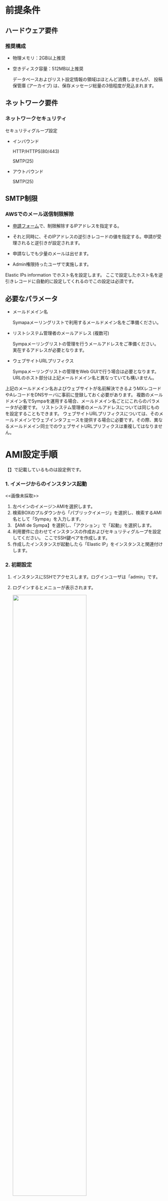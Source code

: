 前提条件
========

## ハードウェア要件

### 推奨構成

  - 物理メモリ：2GB以上推奨
  - 空きディスク容量：512MB以上推奨

    データベースおよびリスト設定情報の領域はほとんど消費しませんが、
    投稿保管庫 (アーカイブ) は、保存メッセージ総量の3倍程度が見込まれます。

## ネットワーク要件

### ネットワークセキュリティ

セキュリティグループ設定

  - インバウンド

    HTTP/HTTPS(80/443)

    SMTP(25)

  - アウトバウンド

    SMTP(25)


## SMTP制限

### AWSでのメール送信制限解除

  - [申請フォーム](https://aws.amazon.com/jp/premiumsupport/knowledge-center/ec2-port-25-throttle/)で、制限解除するIPアドレスを指定する。

  - それと同時に、そのIPアドレスの逆引きレコードの値を指定する。申請が受理されると逆引きが設定されます。

  - 申請なしでも少量のメールは出せます。

  - Admin権限持ったユーザで実施します。

Elastic IPs information でホスト名を設定します。
ここで設定したホスト名を逆引きレコードに自動的に設定してくれるのでこの設定は必須です。

## 必要なパラメータ

  * メールドメイン名

    Symapaメーリングリストで利用するメールドメイン名をご準備ください。

  * リストシステム管理者のメールアドレス (複数可)

    Sympaメーリングリストの管理を行うメールアドレスをご準備ください。
    実在するアドレスが必要となります。

  * ウェブサイトURLプリフィクス

    Sympaメーリングリストの管理をWeb GUIで行う場合は必要となります。
    URLのホスト部分は上記メールドメイン名と異なっていても構いません。
    
    
上記のメールドメイン名およびウェブサイトが名前解決できるようMXレコードやAレコードをDNSサーバに事前に登録しておく必要があります。
複数のメールドメイン名でSympaを運用する場合、メールドメイン名ごとにこれらのパラメータが必要です。
リストシステム管理者のメールアドレスについては同じものを設定することもできます。
ウェブサイトURLプリフィクスについては、そのメールドメインでウェブインタフェースを提供する場合に必要です。その際、異なるメールドメイン同士でのウェブサイトURLプリフィクスは重複してはなりません。

AMI設定手順
===========
【】で記載しているものは設定例です。

### 1. イメージからのインスタンス起動

<<画像未採取>>

  1. 左ペインのイメージ＞AMIを選択します。
  2. 検索BOXのプルダウンから「パブリックイメージ」を選択し、検索するAMI名として「Sympa」を入力します。
  3. 【AMI de Sympa】を選択し、「アクション」で「起動」を選択します。
  4.  利用要件に合わせてインスタンスの作成およびセキュリティグループを設定してください。
      ここでSSH鍵ペアを作成します。
  5.  作成したインスタンスが起動したら「Elastic IP」をインスタンスと関連付けします。


### 2. 初期設定

  1. インスタンスにSSHでアクセスします。ログインユーザは「admin」です。

  2. ログインするとメニューが表示されます。

     <img src="images/sympa_001.JPG" width="70%">

     「(Re)configure Sympa」を選択します。「1」を入力し、Enterキーを押します。

以後、Postfixの基本設定を行います。

  3. Postfix Configuration
 
     <img src="images/sympa_002.JPG" width="70%">

     「OK」を選択、Enterキーを押します。

     <img src="images/sympa_003.JPG" width="70%">

     通常は「Internet Site」、「Internet with smarthost」のいずれかを選択します。

     ----

  4. System mail name

     <img src="images/sympa_004.JPG" width="70%">

     Postfixが使用するメールドメイン名の初期値を設定します。
     これは「必要なパラメータ」で決めたメールドメイン名と同じでも、
     異なっていてもかまいません。
     
     設定例【amidesympa.example.org】

     入力後「OK」を選択、Enterキーを押します。
     
     ----

  5. Root and postmaster mail recipient

     <img src="images/sympa_005.JPG" width="70%">

     実在するメールアドレスを設定します。
     設定例【test@example.jp】

     入力後「OK」を選択、Enterキーを押します。
     

     ----

  6. Other destinations to accept mail for

     <img src="images/sympa_006.JPG" width="70%">

     特に設定すべきものがなければ、変更しなくてもかまいません。
     「blank for none」と表示されますが、空白とした場合は、
     デフォルト設定となります。

     入力後「OK」を選択、Enterキーを押します。

     ----

  7. Force synchronous updates on mail queue?

     <img src="images/sympa_007.JPG" width="70%">

     特に理由がないかぎり変更不要です。
     【No】

     選択後、Enterキーを押します。

     ----

### 3. Sympaの初期設定

続いてSympaの初期設定を行います。

  1. Sympa hostname

     <img src="sympa_008.JPG" width="70%">

      Sympaのホスト名を入力します。
      これは「必要なパラメータ」で決めたメールドメイン名を設定します。
      設定例【amidesympa.example.org】

     「OK」を選択、Enterキーを押します。

     ----

  2. Listmaster email address(es) <a id="section-3-2"/>

     <img src="sympa_009.JPG" width="70%">

     これは「必要なパラメータ」で決めたリストシステム管理者のメールアドレスを設定します。
     設定例【test@example.jp】

     「OK」を選択、Enterキーを押します。

     ----

  3. URL to access WWSympa <a id="section-3-11"/>

     <img src="images/sympa_010.JPG" width="70%">
    
     これは「必要なパラメータ」で決めたウェブサイトURLプリフィクスを設定します。
     設定例【http://amidesympa.example.org/wws】

     「OK」を選択、Enterキーを押します。

     ----

  4. Which Web Server(s) are you running?

     <img src="images/sympa_011.JPG" width="70%">
     
     利用するWeb Serverを選択します。Apache2を推奨します。
      設定例【Apache2】

     「OK」を選択、Enterキーを押します。

     ----

  5. Do you want the sympa SOAP server to be used?

     <img src="images/sympa_012.JPG" width="70%">

     設定例【No】

     「OK」を選択、Enterキーを押します。

     ----

  6. Should the web archives and the bounce directory be removed?

     <img src="images/sympa_013.JPG" width="70%">
     
     残っているデータを全て削除する場合は「Yes」を選択します。
     初回なので「No」を選択します。
     設定例【No】

     「OK」を選択、Enterキーを押します。

     ----

  7. Configure database for sympa with dbconfig-common?

     <img src="images/sympa_014.JPG" width="70%">
     
     dbconfig-common を用いてDBを設定します。
     「Yes」を選択します。
     設定例【Yes】

     「OK」を選択、Enterキーを押します。

     ----


  8. Database type to be used by sympa

     <img src="images/sympa_015.JPG" width="70%">

     使用するデータベースを選択します。「mysql」を推奨します。
     以後は「mysql」を選択した手順を記載します。
     【mysql】

     「OK」を選択、Enterキーを押します。

     ----

  9. MySQL application password for sympa

    <img src="images/sympa_016.JPG" width="70%">
     
     任意のパスワードを設定してください
     【●●●●●】

     「OK」を選択、Enterキーを押します。

     ----

 10. Password confirmation

     <img src="images/sympa_017.JPG" width="70%">
     
     前項で設定したパスワードを再入力します。
     【●●●●●】

     「OK」を選択、Enterキーを押します。

     ----

  ★. 初期設定が完了するとメニューに戻ります。

　[[ここにメーニューを貼る]]

--------------------------------------------------------------------------------------------------

### 4. Web管理画面からの操作

続いてSympaのWeb管理画面から操作を行います。

  1. Webブラウザから「手順[3-11](#section-3-11)」で設定したURLにアクセスします。

     <img src="images/4-1.png" width="70%">

     【http://amidesympa.example.org/wws】
     
     ようこそ画面が表示されることを確認します。

     ----

  2. 右上のログインボタンをクリックし、ログイン画面に遷移します。

     <img src="images/4-2.png" width="70%">
     
     画面下の【まだログインしたことがない】を選択します。

     ----

  3. あなたのメールアドレス

     ![図27]

     [3-2](#section-3-2). Listmaster email address(es) で入力したメーリングリスト管理者のメールアドレスを入力し、
     「初期パスワードの取り寄せ」ボタンをクリックします。

     ----

  4. メーリングリスト管理者宛てに初期パスワードが届きます。

     <img src="images/4-4.png" width="70%">

     ※画像はサンプルです。
     
     URLをクリックしてパスワード設定画面に遷移します。

     ----

  5. メーリングリスト管理者のパスワードを設定します。

     <img src="images/4-5.png" width="70%">


     ----
  
  以上で設定が完了します。

